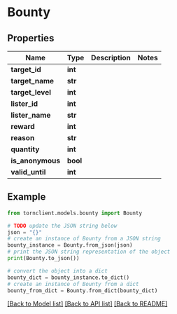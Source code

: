 # Bounty


## Properties

Name | Type | Description | Notes
------------ | ------------- | ------------- | -------------
**target_id** | **int** |  | 
**target_name** | **str** |  | 
**target_level** | **int** |  | 
**lister_id** | **int** |  | 
**lister_name** | **str** |  | 
**reward** | **int** |  | 
**reason** | **str** |  | 
**quantity** | **int** |  | 
**is_anonymous** | **bool** |  | 
**valid_until** | **int** |  | 

## Example

```python
from tornclient.models.bounty import Bounty

# TODO update the JSON string below
json = "{}"
# create an instance of Bounty from a JSON string
bounty_instance = Bounty.from_json(json)
# print the JSON string representation of the object
print(Bounty.to_json())

# convert the object into a dict
bounty_dict = bounty_instance.to_dict()
# create an instance of Bounty from a dict
bounty_from_dict = Bounty.from_dict(bounty_dict)
```
[[Back to Model list]](../README.md#documentation-for-models) [[Back to API list]](../README.md#documentation-for-api-endpoints) [[Back to README]](../README.md)



